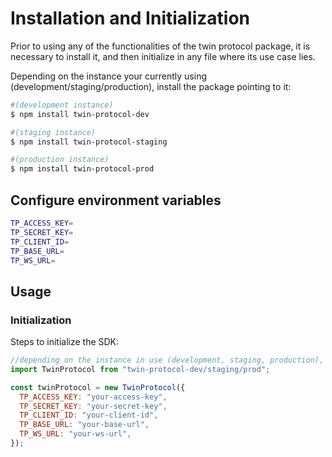 # Installation and Initialization

Prior to using any of the functionalities of the twin protocol package, it is necessary to install it, and then initialize in any file where its use case lies.

Depending on the instance your currently using (development/staging/production), install the package pointing to it:

```bash
#(development instance)
$ npm install twin-protocol-dev
```

```bash
#(staging instance)
$ npm install twin-protocol-staging
```

```bash
#(production instance)
$ npm install twin-protocol-prod
```

## Configure environment variables

```bash
TP_ACCESS_KEY=
TP_SECRET_KEY=
TP_CLIENT_ID=
TP_BASE_URL=
TP_WS_URL=
```

## Usage

### Initialization

Steps to initialize the SDK:

```javascript
//depending on the instance in use (development, staging, production), make changes accordingly (ie, dev/staging/prod as the suffix for package name)
import TwinProtocol from "twin-protocol-dev/staging/prod";

const twinProtocol = new TwinProtocol({
  TP_ACCESS_KEY: "your-access-key",
  TP_SECRET_KEY: "your-secret-key",
  TP_CLIENT_ID: "your-client-id",
  TP_BASE_URL: "your-base-url",
  TP_WS_URL: "your-ws-url",
});

```